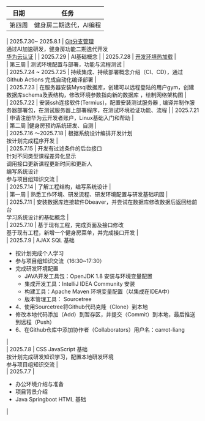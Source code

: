 
| 日期       | 任务                     |  
|------------|-----------------------------| 
|  第四周 | 健身房二期迭代，AI编程 |

| 2025.7.30~ 2025.8.1      | [Git分支管理](https://git-scm.com/book/zh/v2/Git-分支-分支简介)<br> 通过AI加速研发，健身房功能二期迭代开发 <br> [华为云认证](https://edu.huaweicloud.com/signup/9990e06079984850979909a6a602d283?medium=share_kfzlb&invitation=0475f84b6a32481e823267ca59769c72)  |
| 2025.7.29      | AI基础概念  |
| 2025.7.28      | [开发环境热加载](https://blog.csdn.net/qq_20173401/article/details/138375188)    |  
| 第三周 | 测试环境配置与部署，功能与流程测试          |  
| 2025.7.24  ~ 2025.7.25     |   持续集成、持续部署概念介绍（CI、CD），通过Github Actions 完成自动化编译部署    |  
| 2025.7.23      |   在服务器安装Mysql数据库，创建可以远程登陆的用户gym，创建数据库schema及表结构，修改环境参数指向新的数据库 ，绘制网络架构图 |  
| 2025.7.22      |   安装ssh连接软件(Termius)，配置安装测试服务器 , 编译并制作服务器部署包，在测试服务器上部署程序，在测试环境验证功能、流程    | 
| 2025.7.21      |   申请注册华为云开发者账户，Linux基础入门和帮助   |  
| 第二周 |健身房预约系统研发、自测                  |  
| 2025.7.16 ～2025.7.18     | 根据系统设计编排开发计划<br>按计划完成程序开发      |  
| 2025.7.15      | 开发有过滤条件的后台接口<br>针对不同类型课程差异化显示<br>调用接口更新课程更新时间和更新人<br>编写系统设计<br>参与项目组知识交流      |  
| 2025.7.14      | 了解工程结构，编写系统设计      |  
| 第一周 | 熟悉工作环境、研发流程、研发环境配置与研发基础巩固                    |  
| 2025.7.11       | 安装数据库连接软件Dbeaver，并尝试在数据库修改数据后返回给前台 <br>学习系统设计的基础概念 |  
| 2025.7.10      | 基于现有工程，完成页面及接口修改<br>基于现有工程，新增一个健身房菜单，并完成接口开发      |  
| 2025.7.9      | AJAX SQL 基础 <br><ul><li>按计划完成个人学习</li> <li>参与项目组知识交流（16:30~17:30） </li><li>完成研发环境配置<ul><li>JAVA开发工具包：OpenJDK 1.8 安装与环境变量配置</li><li>集成开发工具：IntelliJ IDEA Community 安装</li><li>构建工具：Apache Maven 环境变量配置（以集成在IDEA中）</li><li>版本管理工具： Sourcetree</li></ul></li><li>4、使用Sourcetree将Github代码克隆（Clone）到本地</li><li>修改本地代码添加（Add）到暂存区，并提交（Commit）到本地，最后推送到远程（Push）</li><li>6、在Github仓库中添加协作者（Collaborators）用户名：carrot-liang</li> </ul>     |  
| 2025.7.8      | CSS JavaScript 基础<br>按计划完成研发知识学习，配置本地研发环境<br>参与项目组知识交流 |  
| 2025.7.7      |   <ul><li>办公环境介绍与准备</li><li>项目背景介绍</li><li>Java Springboot HTML 基础</li></ul>   |  

